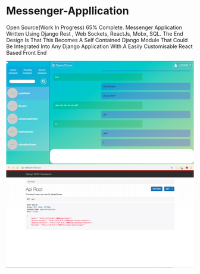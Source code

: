 # Messenger-Appllication
Open Source(Work In Progress) 65% Complete. Messenger Application Written Using Django Rest , Web Sockets, ReactJs, Mobx, SQL. The End Design Is That This Becomes A Self Contained Django Module That Could Be Integrated Into Any Django Application With A Easily Customisable React Based Front End 

![](IMAGES/messenger3.0.png)
![](IMAGES/restapi.png)